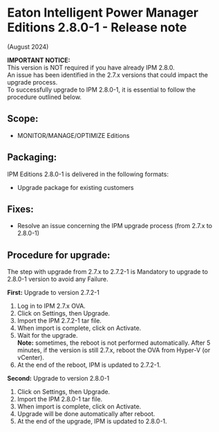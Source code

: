 # Eaton Intelligent Power Manager Editions 2.8.0-1 - Release note
(August 2024)

**IMPORTANT NOTICE:**  
This version is NOT required if you have already IPM 2.8.0.  
An issue has been identified in the 2.7.x versions that could impact the upgrade process.  
To successfully upgrade to IPM 2.8.0-1, it is essential to follow the procedure outlined below.

## Scope:
* MONITOR/MANAGE/OPTIMIZE Editions

## Packaging:
IPM Editions 2.8.0-1 is delivered in the following formats:
- Upgrade package for existing customers

## Fixes:
- Resolve an issue concerning the IPM upgrade process (from 2.7.x to 2.8.0-1)

## Procedure for upgrade:
The step with upgrade from 2.7.x to 2.7.2-1 is Mandatory to upgrade to 2.8.0-1 version to avoid any Failure.

**First:** Upgrade to version 2.7.2-1
1.	Log in to IPM 2.7.x OVA.  
2.	Click on Settings, then Upgrade.  
3.	Import the IPM 2.7.2-1 tar file.  
4.	When import is complete, click on Activate.  
5.	Wait for the upgrade.  
   **Note:** sometimes, the reboot is not performed automatically. After 5 minutes, if the version is still 2.7.x, reboot the OVA from Hyper-V (or vCenter).  
6.	At the end of the reboot, IPM is updated to 2.7.2-1.

**Second:** Upgrade to version 2.8.0-1
1.	Click on Settings, then Upgrade.  
2.	Import the IPM 2.8.0-1 tar file.  
3.	When import is complete, click on Activate.  
4.	Upgrade will be done automatically after reboot.  
5.	At the end of the upgrade, IPM is updated to 2.8.0-1.

